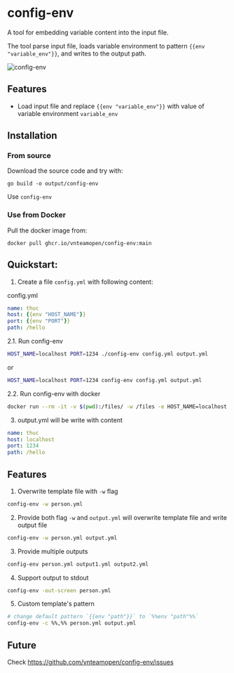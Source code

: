 # config-env

A tool for embedding variable content into the input file.

The tool parse input file, loads variable environment to pattern `{{env "variable_env"}}`, and writes to the output path.

![config-env](https://raw.githubusercontent.com/vnteamopen/config-env/main/config-env.png)

## Features

 - Load input file and replace `{{env "variable_env"}}` with value of variable environment `variable_env`

## Installation

### From source

Download the source code and try with:

```
go build -o output/config-env
```

Use `config-env`

### Use from Docker

Pull the docker image from:

```
docker pull ghcr.io/vnteamopen/config-env:main
```

## Quickstart:

1. Create a file `config.yml` with following content:

config.yml
```yml
name: thuc
host: {{env "HOST_NAME"}}
port: {{env "PORT"}}
path: /hello
```

2.1. Run config-env

```bash
HOST_NAME=localhost PORT=1234 ./config-env config.yml output.yml
```

or

```bash
HOST_NAME=localhost PORT=1234 config-env config.yml output.yml
```

2.2. Run config-env with docker

```bash
docker run --rm -it -v $(pwd):/files/ -w /files -e HOST_NAME=localhost -e PORT=1234  ghcr.io/vnteamopen/config-env:main /app/config-env ./config.yml ./output.yml
```

3. output.yml will be write with content

```yml
name: thuc
host: localhost
port: 1234
path: /hello
```

## Features

1. Overwrite template file with `-w` flag
```bash
config-env -w person.yml
```

2. Provide both flag `-w` and `output.yml` will overwrite template file and write output file
```bash
config-env -w person.yml output.yml
```

3. Provide multiple outputs
```bash
config-env person.yml output1.yml output2.yml
```

4. Support output to stdout
```bash
config-env -out-screen person.yml
```

5. Custom template's pattern
```bash
# change default pattern `{{env "path"}}` to `%%env "path"%%`
config-env -c %%,%% person.yml output.yml
```

## Future

Check https://github.com/vnteamopen/config-env/issues
